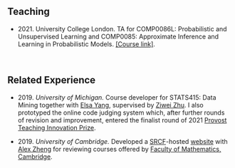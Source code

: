 ## Teaching

- 2021\. University College London. TA for COMP0086L: Probabilistic and Unsupervised Learning and COMP0085: Approximate Inference and Learning in Probabilistic Models. [[Course link]](http://www.gatsby.ucl.ac.uk/teaching/courses/ml1/).

&nbsp;

## Related Experience

- 2019\. *University of Michigan.* Course developer for STATS415: Data Mining together with [Elsa Yang](https://scholar.google.com/citations?user=JnIMDEcAAAAJ&hl=en), supervised by [Ziwei Zhu](https://purplebamboo1993.github.io/personal_web/). I also prototyped the online code judging system which, after further rounds of revision and improvement, entered the finalist round of 2021 [Provost Teaching Innovation Prize](https://crlt.umich.edu/grants-awards/tip#:~:text=The%20award%20will%20provide%20%245%2C000,wide%20technology%20conference%2C%20Enriching%20Scholarship.).

- 2019\. *University of Cambridge.* Developed a [SRCF](https://www.srcf.net/)-hosted [website](https://hh457.user.srcf.net/mathmo-guide/) with [Alex Zheng](https://github.com/huiyaozheng) for reviewing courses offered by [Faculty of Mathematics, Cambridge](https://www.maths.cam.ac.uk/). 
